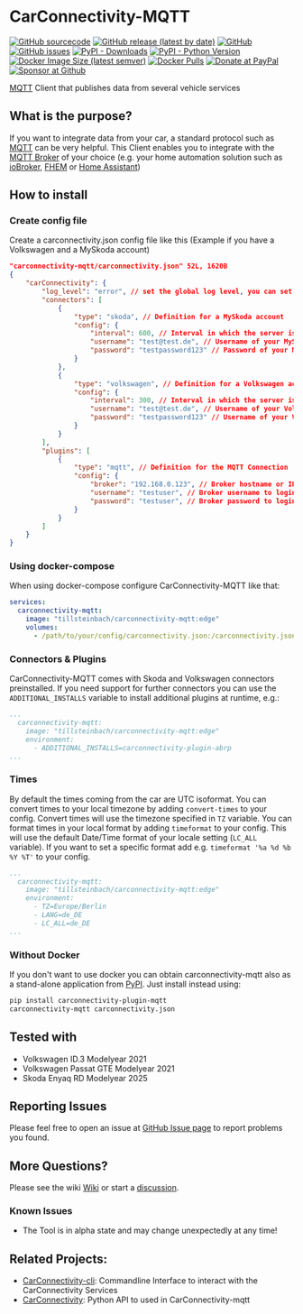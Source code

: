 # CarConnectivity-MQTT
[![GitHub sourcecode](https://img.shields.io/badge/Source-GitHub-green)](https://github.com/tillsteinbach/CarConnectivity-plugin-mqtt/)
[![GitHub release (latest by date)](https://img.shields.io/github/v/release/tillsteinbach/CarConnectivity-plugin-mqtt)](https://github.com/tillsteinbach/CarConnectivity-plugin-mqtt/releases/latest)
[![GitHub](https://img.shields.io/github/license/tillsteinbach/CarConnectivity-plugin-mqtt)](https://github.com/tillsteinbach/CarConnectivity-plugin-mqtt/blob/master/LICENSE)
[![GitHub issues](https://img.shields.io/github/issues/tillsteinbach/CarConnectivity-plugin-mqtt)](https://github.com/tillsteinbach/CarConnectivity-plugin-mqtt/issues)
[![PyPI - Downloads](https://img.shields.io/pypi/dm/carconnectivity-mqtt?label=PyPI%20Downloads)](https://pypi.org/project/carconnectivity-plugin-mqtt/)
[![PyPI - Python Version](https://img.shields.io/pypi/pyversions/carconnectivity-plugin-mqtt)](https://pypi.org/project/carconnectivity-plugin-mqtt/)
[![Docker Image Size (latest semver)](https://img.shields.io/docker/image-size/tillsteinbach/carconnectivity-mqtt?sort=semver)](https://hub.docker.com/r/tillsteinbach/carconnectivity-mqtt)
[![Docker Pulls](https://img.shields.io/docker/pulls/tillsteinbach/carconnectivity-mqtt)](https://hub.docker.com/r/tillsteinbach/carconnectivity-mqtt)
[![Donate at PayPal](https://img.shields.io/badge/Donate-PayPal-2997d8)](https://www.paypal.com/donate?hosted_button_id=2BVFF5GJ9SXAJ)
[![Sponsor at Github](https://img.shields.io/badge/Sponsor-GitHub-28a745)](https://github.com/sponsors/tillsteinbach)

[MQTT](https://mqtt.org) Client that publishes data from several vehicle services


## What is the purpose?
If you want to integrate data from your car, a standard protocol such as [MQTT](https://mqtt.org) can be very helpful. This Client enables you to integrate with the [MQTT Broker](https://mqtt.org/software/) of your choice (e.g. your home automation solution such as [ioBroker](https://www.iobroker.net), [FHEM](https://fhem.de) or [Home Assistant](https://www.home-assistant.io))

## How to install
### Create config file
Create a carconnectivity.json config file like this (Example if you have a Volkswagen and a MySkoda account)
```json
"carconnectivity-mqtt/carconnectivity.json" 52L, 1620B                                                                                1,1           All
{
    "carConnectivity": {
        "log_level": "error", // set the global log level, you can set individual log levels in the connectors and plugins
        "connectors": [
            {
                "type": "skoda", // Definition for a MySkoda account
                "config": {
                    "interval": 600, // Interval in which the server is checked in seconds
                    "username": "test@test.de", // Username of your MySkoda Account
                    "password": "testpassword123" // Password of your MySkoda Account
                }
            },
            {
                "type": "volkswagen", // Definition for a Volkswagen account
                "config": {
                    "interval": 300, // Interval in which the server is checked in seconds
                    "username": "test@test.de", // Username of your Volkswagen Account
                    "password": "testpassword123" // Username of your Volkswagen Account
                }
            }
        ],
        "plugins": [
            {
                "type": "mqtt", // Definition for the MQTT Connection
                "config": {
                    "broker": "192.168.0.123", // Broker hostname or IP address
                    "username": "testuser", // Broker username to login
                    "password": "testuser", // Broker password to login
                }
            }
        ]
    }
}

```
### Using docker-compose
When using docker-compose configure CarConnectivity-MQTT like that:
```yml
services:
  carconnectivity-mqtt:
    image: "tillsteinbach/carconnectivity-mqtt:edge"
    volumes:
      - /path/to/your/config/carconnectivity.json:/carconnectivity.json
```

### Connectors & Plugins
CarConnectivity-MQTT comes with Skoda and Volkswagen connectors preinstalled. If you need support for further connectors you can use the `ADDITIONAL_INSTALLS` variable to install additional plugins at runtime, e.g.:
```yml
...
  carconnectivity-mqtt:
    image: "tillsteinbach/carconnectivity-mqtt:edge"
    environment:
      - ADDITIONAL_INSTALLS=carconnectivity-plugin-abrp
...
```

### Times
By default the times coming from the car are UTC isoformat. You can convert times to your local timezone by adding `convert-times` to your config. Convert times will use the timezone specified in `TZ` variable.
You can format times in your local format by adding `timeformat` to your config. This will use the default Date/Time format of your locale setting (`LC_ALL` variable). If you want to set a specific format add e.g. `timeformat '%a %d %b %Y %T'` to your config.
```yml
...
  carconnectivity-mqtt:
    image: "tillsteinbach/carconnectivity-mqtt:edge"
    environment:
      - TZ=Europe/Berlin
      - LANG=de_DE
      - LC_ALL=de_DE
...
```

### Without Docker
If you don't want to use docker you can obtain carconnectivity-mqtt also as a stand-alone application from [PyPI](https://pypi.org/project/carconnectivity-plugin-mqtt/). Just install instead using:
```bash
pip install carconnectivity-plugin-mqtt
carconnectivity-mqtt carconnectivity.json
```

## Tested with
- Volkswagen ID.3 Modelyear 2021
- Volkswagen Passat GTE Modelyear 2021
- Skoda Enyaq RD Modelyear 2025

## Reporting Issues
Please feel free to open an issue at [GitHub Issue page](https://github.com/tillsteinbach/CarConnectivity-plugin-mqtt/issues) to report problems you found.

## More Questions?
Please see the wiki [Wiki](https://github.com/tillsteinbach/CarConnectivity-plugin-mqtt/wiki) or start a [discussion](https://github.com/tillsteinbach/CarConnectivity-plugin-mqtt/discussions).

### Known Issues
- The Tool is in alpha state and may change unexpectedly at any time!

## Related Projects:
- [CarConnectivity-cli](https://github.com/tillsteinbach/CarConnectivity-cli): Commandline Interface to interact with the CarConnectivity Services
- [CarConnectivity](https://github.com/tillsteinbach/carconnectivity-python): Python API to used in CarConnectivity-mqtt
